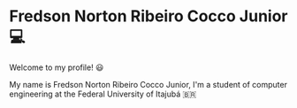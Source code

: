 # Fredson Norton Ribeiro Cocco Junior 💻

Welcome to my profile! 😃 

My name is Fredson Norton Ribeiro Cocco Junior, I'm a student of computer engineering at the Federal University of Itajubá 🇧🇷 
<!--
**fredsonjr/fredsonjr** is a ✨ _special_ ✨ repository because its `README.md` (this file) appears on your GitHub profile.



Here are some ideas to get you started:

- 🔭 I’m currently working on ...
- 🌱 I’m currently learning ...
- 👯 I’m looking to collaborate on ...
- 🤔 I’m looking for help with ...
- 💬 Ask me about ...
- 📫 How to reach me: ...
- 😄 Pronouns: ...
- ⚡ Fun fact: ...
-->
